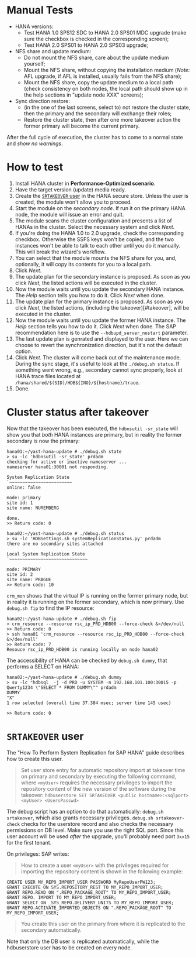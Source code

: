 # Manual Tests

- HANA versions:
    + Test HANA 1.0 SPS12 SDC to HANA 2.0 SPS01 MDC upgrade (make sure the checkbox is checked in the corresponding screen);
    + Test HANA 2.0 SPS01 to HANA 2.0 SPS03 upgrade;
- NFS share and update medium:
    + Do not mount the NFS share, care about the update medium yourself;
    + Mount the NFS share, without copying the installation medium (*Note:* AFL upgrade, if AFL is installed, usually fails from the NFS share);
    + Mount the NFS share, copy the update medium to a local path (check consistency on both nodes, the local path should show up in the help sections in "update node XXX" screens);
- Sync direction restore:
    + (in the one of the last screens, select to) not restore the cluster state, then the primary and the secondary will exchange their roles;
    + Restore the cluster state, then after one more takeover action the former primary will become the current primary.

After the full cycle of execution, the cluster has to come to a normal state and *show no warnings*.


# How to test

1. Install HANA cluster in **Performance-Optimized scenario**.
2. Have the target version (update) media ready.
3. Create the [`SRTAKEOVER` user](#user) in the HANA secure store. Unless the user is created, the module won't allow you to proceed.
4. Start the module on the *secondary node*. If run it on the primary HANA node, the module will issue an error and quit.
5. The module scans the cluster configuration and presents a list of HANAs in the cluster. Select the necessary system and click *Next*.
6. If you're doing the HANA 1.0 to 2.0 upgrade, check the corresponding checkbox. Otherwise the SSFS keys won't be copied, and the two instances won't be able to talk to each other until you do it manually. This will break the wizard's workflow.
7. You can select that the module mounts the NFS share for you, and, optionally, it will copy its contents for you to a local path.
8. Click *Next*.
9. The update plan for the secondary instance is proposed. As soon as you click *Next*, the listed actions will be executed in the cluster.
10. Now the module waits until you update the secondary HANA instance. The *Help* section tells you how to do it. Click *Next* when done.
11. The update plan for the primary instance is proposed. As soon as you click *Next*, the listed actions, (including the takeover)[#takeover], will be executed in the cluster.
12.  Now the module waits until you update the former HANA instance. The *Help* section tells you how to do it. Click *Next* when done. The SAP recommendation here is to use the `--hdbupd_server_nostart` parameter.
13. The last update plan is genrated and displayed to the user. Here we can choose to revert the synchronization direction, but it's not the default option.
14. Click *Next*. The cluster will come back out of the maintenance mode. During the sync stage, it's useful to look at the `./debug.sh status`. If something went wrong, e.g., secondary cannot sync properly, look at HANA trace files located at `/hana/shared/$(SID)/HDB${INO}/${hostname}/trace`.
15. Done.

# Cluster status after takeover <a name="takeover"></a>

Now that the takeover has been executed, the `hdbnsutil -sr_state` will show you that *both* HANA instances are primary, but in reality the former secondary is now the primary:
```
hana01:~/yast-hana-update # ./debug.sh state
> su -lc 'hdbnsutil -sr_state' prdadm
checking for active or inactive nameserver ...
nameserver hana01:30001 not responding.

System Replication State
`~~~~~~~~~~~~~~~~~~~~~~~~
online: false

mode: primary
site id: 1
site name: NUREMBERG

done.
>> Return code: 0
```
```
hana02:~/yast-hana-update # ./debug.sh status
> su -lc 'HDBSettings.sh systemReplicationStatus.py' prdadm
there are no secondary sites attached

Local System Replication State
`~~~~~~~~~~~~~~~~~~~~~~~~~~~~~~

mode: PRIMARY
site id: 2
site name: PRAGUE
>> Return code: 10
```
`crm_mon` shows that the virtual IP is running on the former primary node, but in reality it is running on the former secondary, which is now primary. Use `debug.sh fip` to find the IP resource:
```
hana02:~/yast-hana-update # ./debug.sh fip
> crm_resource --resource rsc_ip_PRD_HDB00 --force-check &>/dev/null
>> Return code: 0
> ssh hana01 'crm_resource --resource rsc_ip_PRD_HDB00 --force-check &>/dev/null'
>> Return code: 7
Resouce rsc_ip_PRD_HDB00 is running locally on node hana02
```
The accessibility of HANA can be checked by `debug.sh dummy`, that performs a SELECT on HANA:
```
hana02:~/yast-hana-update # ./debug.sh dummy
> su -lc "hdbsql  -j -d PRD -u SYSTEM -n 192.168.101.100:30015 -p Qwerty1234 \"SELECT * FROM DUMMY\"" prdadm
DUMMY
"X"
1 row selected (overall time 37.384 msec; server time 145 usec)

>> Return code: 0
```

# `SRTAKEOVER` user <a name="user"></a>
The "How To Perform System Replication for SAP HANA" guide describes how to create this user.
> Set user store entry for automatic repository import at takeover time on primary and secondary by executing the following command, where `<myUser>` requires the necessary privileges to import the repository content of the new version of the software during the takeover:
> `hdbuserstore SET SRTAKEOVER <public hostname>:<sqlport> <myUser> <UsersPasswd>`

The debug script has an option to do that automatically: `debug.sh srtakeover`, which also grants necessary privileges. `debug.sh srtakeover-check` checks for the userstore record and also checks the necessary permissions on DB level.
Make sure you use the right SQL port. Since this user account will be used *after* the upgrade, you'll probably need port `3xx15` for the first tenant.

On privileges: SAP writes:
> How to create a user `<myUser>` with the privileges required for importing the repository content is shown in the following example:

```
CREATE USER MY_REPO_IMPORT_USER PASSWORD MyRepoUserPW123;
GRANT EXECUTE ON SYS.REPOSITORY_REST TO MY_REPO_IMPORT_USER;
GRANT REPO.READ ON ".REPO_PACKAGE_ROOT" TO MY_REPO_IMPORT_USER;
GRANT REPO. IMPORT TO MY_REPO_IMPORT_USER;
GRANT SELECT ON _SYS_REPO.DELIVERY_UNITS TO MY_REPO_IMPORT_USER;
GRANT REPO.ACTIVATE_IMPORTED_OBJECTS ON ".REPO_PACKAGE_ROOT" TO MY_REPO_IMPORT_USER;
```

> You create this user on the primary from where it is replicated to the secondary automatically.

Note that only the DB user is replicated automatically, while the hdbuserstore user has to be created on every node.